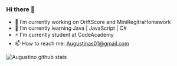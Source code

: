### Hi there 👋
- 🔭 I’m currently working on DriftScore and MiniRegitraHomework
- 🌱 I’m currently learning Java | JavaScript | C#
- ⚡ I'm currently student at CodeAcademy
- 📫 How to reach me: Augustinas01@gmail.com

![Augustino github stats](https://github-readme-stats.vercel.app/api/?username=augustinas01&show_icons=true&title_color=fff&icon_color=79ff97&text_color=9f9f9f&bg_color=151515)


